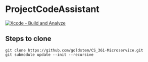 # ProjectCodeAssistant
[![Xcode - Build and Analyze](https://github.com/Ghostbomb/ProjectCodeAssistant/actions/workflows/objective-c-xcode.yml/badge.svg?branch=main)](https://github.com/Ghostbomb/ProjectCodeAssistant/actions/workflows/objective-c-xcode.yml)


## Steps to clone
```
git clone https://github.com/goldstem/CS_361-Microservice.git
git submodule update --init --recursive
```
